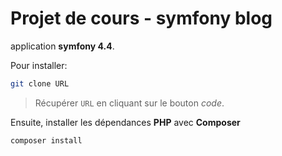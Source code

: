 # Projet de cours - symfony blog

application **symfony 4.4**.

Pour installer:

```sh
git clone URL
```
>Récupérer `URL` en cliquant sur le bouton *code*.

Ensuite, installer les dépendances **PHP** avec **Composer**
```sh
composer install
```